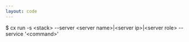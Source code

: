 ```yaml
---
layout: code
---
```


$ cx run -s &lt;stack&gt; --server &lt;server name&gt;|&lt;server ip&gt;|&lt;server role&gt; --service '&lt;command&gt;'
